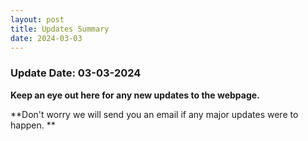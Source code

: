 ```yaml
---
layout: post
title: Updates Summary
date: 2024-03-03
---
```

### Update Date: 03-03-2024

**Keep an eye out here for any new updates to the webpage.**

**Don't worry we will send you an email if any major updates were to happen.
**
